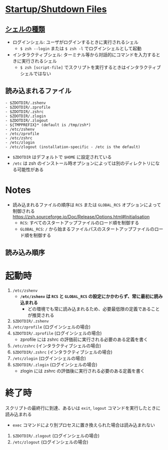 # [Startup/Shutdown Files](https://zsh.sourceforge.io/Doc/Release/Files.html#Files)

## [シェルの種類]((https://zsh.sourceforge.io/Guide/zshguide02.html#l7))

- ログインシェル: ユーザがログインするときに実行されるシェル
  - `$ zsh --login` または `$ zsh -l` でログインシェルとして起動
- インタラクティブシェル: ターミナル等から対話的にコマンドを入力するときに実行されるシェル
  - `$ zsh [script-file]` でスクリプトを実行するときはインタラクティブシェルではない

## 読み込まれるファイル
```
- $ZDOTDIR/.zshenv
- $ZDOTDIR/.zprofile
- $ZDOTDIR/.zshrc
- $ZDOTDIR/.zlogin
- $ZDOTDIR/.zlogout
- ${TMPPREFIX}* (default is /tmp/zsh*)
- /etc/zshenv
- /etc/zprofile
- /etc/zshrc
- /etc/zlogin
- /etc/zlogout (installation-specific - /etc is the default)
```
- `$ZDOTDIR` はデフォルトで `$HOME` に設定されている
- `/etc` は zsh のインストール時オプションによっては別のディレクトリになる可能性がある


# Notes
- 読み込まれるファイルの順序は `RCS` または `GLOBAL_RCS` オプションによって制御される
  https://zsh.sourceforge.io/Doc/Release/Options.html#Initialisation
  - `RCS`: すべてのスタートアップファイルのロード順を制御する
  - `GLOBAL_RCS`: `/` から始まるファイルパスのスタートアップファイルのロード順を制御する

## 読み込み順序

# 起動時

1. `/etc/zshenv`
    - **`/etc/zshenv` は `RCS` と `GLOBAL_RCS` の設定にかかわらず、常に最初に読み込まれる**
      - どの環境でも常に読み込まれるため、必要最低限の定義であることが推奨される
2. `$ZDOTDIR/.zshenv`
3. `/etc/zprofile` (ログインシェルの場合)
4. `$ZDOTDIR/.zprofile` (ログインシェルの場合)
    - zprofile には zshrc の評価前に実行される必要のある定義を書く
4. `/etc/zshrc` (インタラクティブシェルの場合)
5. `$ZDOTDIR/.zshrc` (インタラクティブシェルの場合)
6. `/etc/zlogin` (ログインシェルの場合)
7. `$ZDOTDIR/.zlogin` (ログインシェルの場合)
    - zlogin には zshrc の評価後に実行される必要のある定義を書く

# 終了時

スクリプトの最終行に到達、あるいは `exit`, `logout` コマンドを実行したときに読み込まれる
- `exec` コマンドにより別プロセスに置き換えられた場合は読み込まれない

1. `$ZDOTDIR/.zlogout` (ログインシェルの場合)
2. `/etc/zlogout` (ログインシェルの場合)
